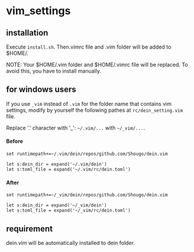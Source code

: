 # vim_settings

## installation
Execute `install.sh`. Then.vimrc file and .vim folder will be added to $HOME/.

NOTE: Your $HOME/.vim folder and $HOME/.vimrc file will be replaced. To avoid this, you have to install manually.

## for windows users
If you use `_vim` instead of `.vim` for the folder name that contains vim settings, modify by yourself the following pathes at `rc/dein_setting.vim` file.

Replace '.' character with '_': `~/.vim/...` with `~/_vim/...`.

#### Before
```
set runtimepath+=~/.vim/dein/repos/github.com/Shougo/dein.vim

let s:dein_dir = expand('~/.vim/dein')
let s:toml_file = expand('~/.vim/rc/dein.toml')
```

#### After
```
set runtimepath+=~/_vim/dein/repos/github.com/Shougo/dein.vim

let s:dein_dir = expand('~/_vim/dein')
let s:toml_file = expand('~/_vim/rc/dein.toml')
```

## requirement
dein.vim will be automatically installed to dein folder.

